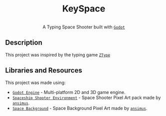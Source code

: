 <h1 align="center">KeySpace</h1>

<div align="center">

  <img src="" />

A Typing Space Shooter built with [`Godot`](https://godotengine.org/)

</div>

## Description

This project was inspired by the typing game [`ZType`](https://zty.pe/)

## Libraries and Resources

This project was made using:

- [`Godot Engine`](https://github.com/godotengine/godot) - Multi-platform 2D and 3D game engine.
- [`Spaceship Shooter Environment`](https://ansimuz.itch.io/spaceship-shooter-environment) - Space Shooter Pixel Art pack made by [`ansimus`](https://ansimuz.itch.io/).
- [`Space Background`](https://ansimuz.itch.io/space-background) - Space Background Pixel Art made by [`ansimus`](https://ansimuz.itch.io/).